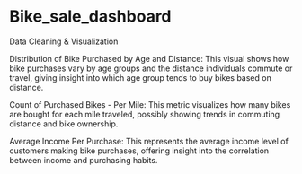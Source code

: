 # Bike_sale_dashboard
Data Cleaning & Visualization


Distribution of Bike Purchased by Age and Distance: This visual shows how bike purchases vary by age groups and the distance individuals commute or travel, giving insight into which age group tends to buy bikes based on distance.

Count of Purchased Bikes - Per Mile: This metric visualizes how many bikes are bought for each mile traveled, possibly showing trends in commuting distance and bike ownership.

Average Income Per Purchase: This represents the average income level of customers making bike purchases, offering insight into the correlation between income and purchasing habits.
